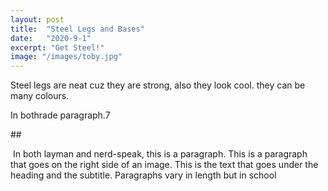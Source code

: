 ```yaml
---
layout: post
title:  "Steel Legs and Bases"
date:   "2020-9-1"
excerpt: "Get Steel!"
image: "/images/toby.jpg"
---
```


Steel legs are neat cuz they are strong, also they look cool. they can be many colours. 

<p><span class="image left"><img src="{{ "/images/pic02.jpg" | absolute_url }}" alt="" /></span>In bothrade paragraph.7</p>
##
	<p><span class="image right"><img src="{{ "/images/pic03.jpg" | absolute_url }}" alt="" /></span>  In both layman and nerd-speak, this is a paragraph. This is a paragraph that goes on the right side of an image. This is the text that goes under the heading and the subtitle. Paragraphs vary in length but in school </p>
